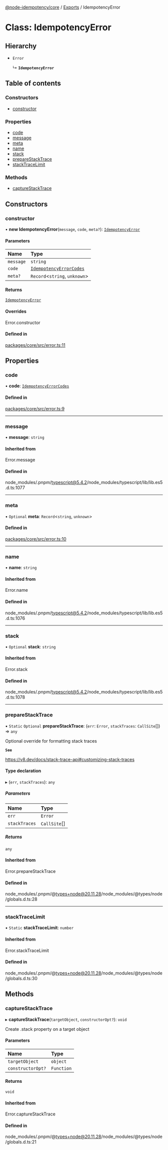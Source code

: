 [@node-idempotency/core](../README.md) / [Exports](../modules.md) / IdempotencyError

# Class: IdempotencyError

## Hierarchy

- `Error`

  ↳ **`IdempotencyError`**

## Table of contents

### Constructors

- [constructor](IdempotencyError.md#constructor)

### Properties

- [code](IdempotencyError.md#code)
- [message](IdempotencyError.md#message)
- [meta](IdempotencyError.md#meta)
- [name](IdempotencyError.md#name)
- [stack](IdempotencyError.md#stack)
- [prepareStackTrace](IdempotencyError.md#preparestacktrace)
- [stackTraceLimit](IdempotencyError.md#stacktracelimit)

### Methods

- [captureStackTrace](IdempotencyError.md#capturestacktrace)

## Constructors

### constructor

• **new IdempotencyError**(`message`, `code`, `meta?`): [`IdempotencyError`](IdempotencyError.md)

#### Parameters

| Name | Type |
| :------ | :------ |
| `message` | `string` |
| `code` | [`IdempotencyErrorCodes`](../enums/IdempotencyErrorCodes.md) |
| `meta?` | `Record`\<`string`, `unknown`\> |

#### Returns

[`IdempotencyError`](IdempotencyError.md)

#### Overrides

Error.constructor

#### Defined in

[packages/core/src/error.ts:11](https://github.com/mahendraHegde/idempotent-http/blob/addd6b0/packages/core/src/error.ts#L11)

## Properties

### code

• **code**: [`IdempotencyErrorCodes`](../enums/IdempotencyErrorCodes.md)

#### Defined in

[packages/core/src/error.ts:9](https://github.com/mahendraHegde/idempotent-http/blob/addd6b0/packages/core/src/error.ts#L9)

___

### message

• **message**: `string`

#### Inherited from

Error.message

#### Defined in

node_modules/.pnpm/typescript@5.4.2/node_modules/typescript/lib/lib.es5.d.ts:1077

___

### meta

• `Optional` **meta**: `Record`\<`string`, `unknown`\>

#### Defined in

[packages/core/src/error.ts:10](https://github.com/mahendraHegde/idempotent-http/blob/addd6b0/packages/core/src/error.ts#L10)

___

### name

• **name**: `string`

#### Inherited from

Error.name

#### Defined in

node_modules/.pnpm/typescript@5.4.2/node_modules/typescript/lib/lib.es5.d.ts:1076

___

### stack

• `Optional` **stack**: `string`

#### Inherited from

Error.stack

#### Defined in

node_modules/.pnpm/typescript@5.4.2/node_modules/typescript/lib/lib.es5.d.ts:1078

___

### prepareStackTrace

▪ `Static` `Optional` **prepareStackTrace**: (`err`: `Error`, `stackTraces`: `CallSite`[]) => `any`

Optional override for formatting stack traces

**`See`**

https://v8.dev/docs/stack-trace-api#customizing-stack-traces

#### Type declaration

▸ (`err`, `stackTraces`): `any`

##### Parameters

| Name | Type |
| :------ | :------ |
| `err` | `Error` |
| `stackTraces` | `CallSite`[] |

##### Returns

`any`

#### Inherited from

Error.prepareStackTrace

#### Defined in

node_modules/.pnpm/@types+node@20.11.28/node_modules/@types/node/globals.d.ts:28

___

### stackTraceLimit

▪ `Static` **stackTraceLimit**: `number`

#### Inherited from

Error.stackTraceLimit

#### Defined in

node_modules/.pnpm/@types+node@20.11.28/node_modules/@types/node/globals.d.ts:30

## Methods

### captureStackTrace

▸ **captureStackTrace**(`targetObject`, `constructorOpt?`): `void`

Create .stack property on a target object

#### Parameters

| Name | Type |
| :------ | :------ |
| `targetObject` | `object` |
| `constructorOpt?` | `Function` |

#### Returns

`void`

#### Inherited from

Error.captureStackTrace

#### Defined in

node_modules/.pnpm/@types+node@20.11.28/node_modules/@types/node/globals.d.ts:21
